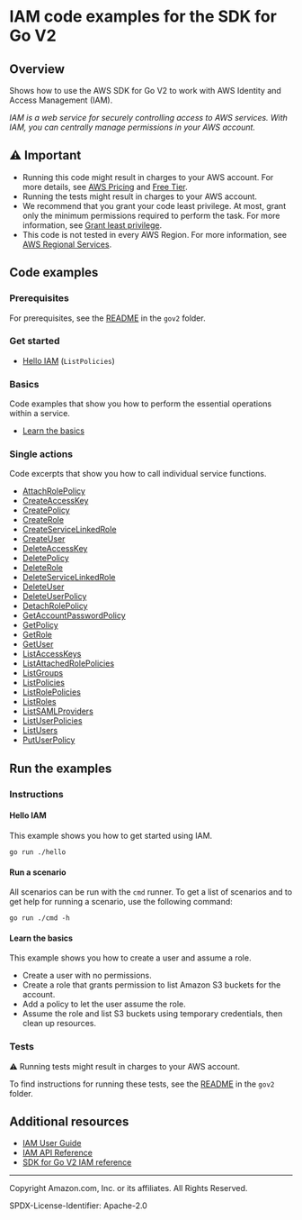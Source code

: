 # IAM code examples for the SDK for Go V2

## Overview

Shows how to use the AWS SDK for Go V2 to work with AWS Identity and Access Management (IAM).

<!--custom.overview.start-->
<!--custom.overview.end-->

_IAM is a web service for securely controlling access to AWS services. With IAM, you can centrally manage permissions in your AWS account._

## ⚠ Important

* Running this code might result in charges to your AWS account. For more details, see [AWS Pricing](https://aws.amazon.com/pricing/) and [Free Tier](https://aws.amazon.com/free/).
* Running the tests might result in charges to your AWS account.
* We recommend that you grant your code least privilege. At most, grant only the minimum permissions required to perform the task. For more information, see [Grant least privilege](https://docs.aws.amazon.com/IAM/latest/UserGuide/best-practices.html#grant-least-privilege).
* This code is not tested in every AWS Region. For more information, see [AWS Regional Services](https://aws.amazon.com/about-aws/global-infrastructure/regional-product-services).

<!--custom.important.start-->
<!--custom.important.end-->

## Code examples

### Prerequisites

For prerequisites, see the [README](../README.md#Prerequisites) in the `gov2` folder.


<!--custom.prerequisites.start-->
<!--custom.prerequisites.end-->

### Get started

- [Hello IAM](hello/hello.go#L4) (`ListPolicies`)


### Basics

Code examples that show you how to perform the essential operations within a service.

- [Learn the basics](scenarios/scenario_assume_role.go)


### Single actions

Code excerpts that show you how to call individual service functions.

- [AttachRolePolicy](actions/roles.go#L133)
- [CreateAccessKey](actions/users.go#L175)
- [CreatePolicy](actions/policies.go#L65)
- [CreateRole](actions/roles.go#L46)
- [CreateServiceLinkedRole](actions/roles.go#L98)
- [CreateUser](actions/users.go#L74)
- [DeleteAccessKey](actions/users.go#L193)
- [DeletePolicy](actions/policies.go#L118)
- [DeleteRole](actions/roles.go#L201)
- [DeleteServiceLinkedRole](actions/roles.go#L118)
- [DeleteUser](actions/users.go#L160)
- [DeleteUserPolicy](actions/users.go#L144)
- [DetachRolePolicy](actions/roles.go#L167)
- [GetAccountPasswordPolicy](actions/account.go#L26)
- [GetPolicy](actions/policies.go#L100)
- [GetRole](actions/roles.go#L81)
- [GetUser](actions/users.go#L47)
- [ListAccessKeys](actions/users.go#L209)
- [ListAttachedRolePolicies](actions/roles.go#L149)
- [ListGroups](actions/groups.go#L27)
- [ListPolicies](actions/policies.go#L47)
- [ListRolePolicies](actions/roles.go#L183)
- [ListRoles](actions/roles.go#L28)
- [ListSAMLProviders](actions/account.go#L44)
- [ListUserPolicies](actions/users.go#L126)
- [ListUsers](actions/users.go#L29)
- [PutUserPolicy](actions/users.go#L92)


<!--custom.examples.start-->
<!--custom.examples.end-->

## Run the examples

### Instructions


<!--custom.instructions.start-->
<!--custom.instructions.end-->

#### Hello IAM

This example shows you how to get started using IAM.

```
go run ./hello
```

#### Run a scenario

All scenarios can be run with the `cmd` runner. To get a list of scenarios
and to get help for running a scenario, use the following command:

```
go run ./cmd -h
```
#### Learn the basics

This example shows you how to create a user and assume a role. 

- Create a user with no permissions.
- Create a role that grants permission to list Amazon S3 buckets for the account.
- Add a policy to let the user assume the role.
- Assume the role and list S3 buckets using temporary credentials, then clean up resources.

<!--custom.basic_prereqs.iam_Scenario_CreateUserAssumeRole.start-->
<!--custom.basic_prereqs.iam_Scenario_CreateUserAssumeRole.end-->


<!--custom.basics.iam_Scenario_CreateUserAssumeRole.start-->
<!--custom.basics.iam_Scenario_CreateUserAssumeRole.end-->


### Tests

⚠ Running tests might result in charges to your AWS account.


To find instructions for running these tests, see the [README](../README.md#Tests)
in the `gov2` folder.



<!--custom.tests.start-->
<!--custom.tests.end-->

## Additional resources

- [IAM User Guide](https://docs.aws.amazon.com/IAM/latest/UserGuide/introduction.html)
- [IAM API Reference](https://docs.aws.amazon.com/IAM/latest/APIReference/welcome.html)
- [SDK for Go V2 IAM reference](https://pkg.go.dev/github.com/aws/aws-sdk-go-v2/service/iam)

<!--custom.resources.start-->
<!--custom.resources.end-->

---

Copyright Amazon.com, Inc. or its affiliates. All Rights Reserved.

SPDX-License-Identifier: Apache-2.0